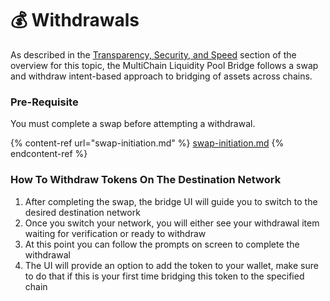 # 💰 Withdrawals

As described in the [Transparency, Security, and Speed](https://docs.ferrumnetwork.io/ferrum-ecosystem/v/infinityswap-and-bridge-architecture-overview/architecture-and-tech-stack/general-architecture-overview/core-components-of-bridging/bridge-pool/bridging-of-assets/overview#transparency-security-and-speed) section of the overview for this topic, the MultiChain Liquidity Pool Bridge follows a swap and withdraw intent-based approach to bridging of assets across chains.

### Pre-Requisite

You must complete a swap before attempting a withdrawal.

{% content-ref url="swap-initiation.md" %}
[swap-initiation.md](swap-initiation.md)
{% endcontent-ref %}

### How To Withdraw Tokens On The Destination Network

1. After completing the swap, the bridge UI will guide you to switch to the desired destination network
2. Once you switch your network, you will either see your withdrawal item waiting for verification or ready to withdraw
3. At this point you can follow the prompts on screen to complete the withdrawal
4. The UI will provide an option to add the token to your wallet, make sure to do that if this is your first time bridging this token to the specified chain
